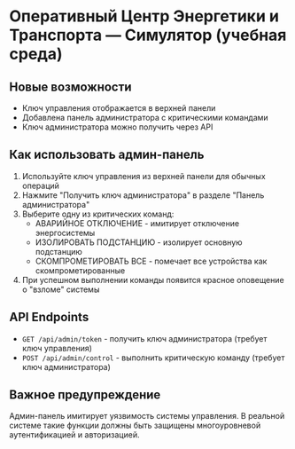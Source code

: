 # Оперативный Центр Энергетики и Транспорта — Симулятор (учебная среда)

## Новые возможности
- Ключ управления отображается в верхней панели
- Добавлена панель администратора с критическими командами
- Ключ администратора можно получить через API

## Как использовать админ-панель
1. Используйте ключ управления из верхней панели для обычных операций
2. Нажмите "Получить ключ администратора" в разделе "Панель администратора"
3. Выберите одну из критических команд:
   - АВАРИЙНОЕ ОТКЛЮЧЕНИЕ - имитирует отключение энергосистемы
   - ИЗОЛИРОВАТЬ ПОДСТАНЦИЮ - изолирует основную подстанцию
   - СКОМПРОМЕТИРОВАТЬ ВСЕ - помечает все устройства как скомпрометированные
4. При успешном выполнении команды появится красное оповещение о "взломе" системы

## API Endpoints
- `GET /api/admin/token` - получить ключ администратора (требует ключ управления)
- `POST /api/admin/control` - выполнить критическую команду (требует ключ администратора)

## Важное предупреждение
Админ-панель имитирует уязвимость системы управления. В реальной системе такие функции должны быть защищены многоуровневой аутентификацией и авторизацией.